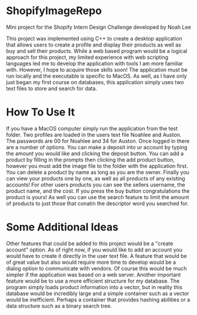 # ShopifyImageRepo
Mini project for the Shopify Intern Design Challenge developed by Noah Lee

This project was implemented using C++ to create a desktop application that allows users to create a profile and display their products as well as buy and sell their products. While a web based program would be a logical approach for this project, my limited experience with web scripting languages led me to develop the application with tools I am more familiar with. However, I hope to acquire those skills soon! The application must be run locally and the executable is specific to MacOS. As well, as I have only just began my first course on databases, this application simply uses two text files to store and search for data.

# How To Use It

If you have a MacOS computer simply run the application from the test folder. Two profiles are loaded in the users text file Noahlee and Auston. The passwords are 00 for Noahlee and 34 for Auston. Once logged in there are a number of options. You can make a deposit into ur account by typing the amount you would like and clicking the deposit button. You can add a product by filling in the prompts then clicking the add product button, however you must add the image file to the folder with the application first. You can delete a product by name as long as you are the owner. Finally you can view your products one by one, as well as all products of any existing accounts! For other users products you can see the sellers username, the product name, and the cost. If you press the buy button congratulations the product is yours! As well you can use the search feature to limit the amount of products to just those that conatin the descriptor word you searched for. 

# Some Additional Ideas

Other features that could be added to this project would be a "create account" option. As of right now, if you would like to add an account you would have to create it directly in the user text file. A feature that would be of great value but also would require more time to develop would be a dialog option to communicate with vendors. Of course this would be much simpler if the application was based on a web server. Another important feature would be to use a more efficient structure for my database. The program simply loads product information into a vector, but in reality this database would be incredibly large and a simple container such as a vector would be inefficient. Perhaps a container that provides hashing abilities or a data structure such as a binary search tree.

